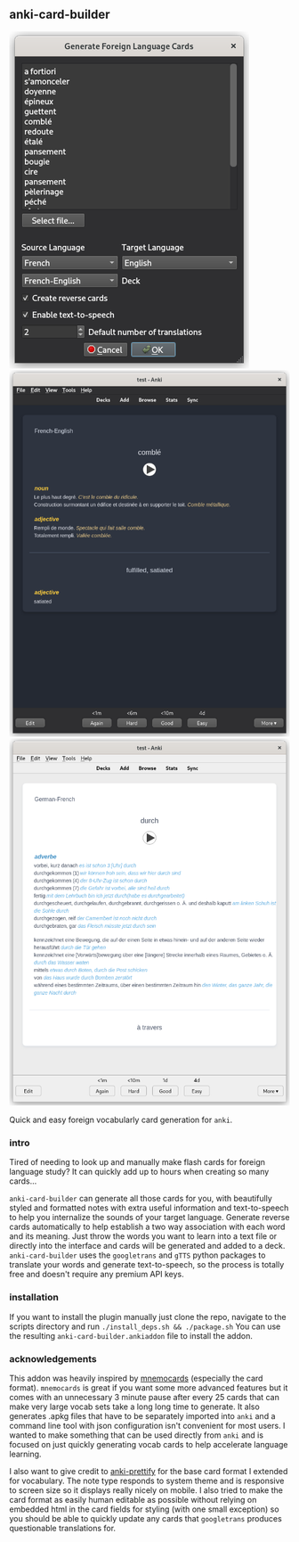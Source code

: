 ## anki-card-builder
![card generation](screen1.png)![card example 1](screen2.png)![card example 2](screen3.png)

Quick and easy foreign vocabularly card generation for `anki`.

### intro
Tired of needing to look up and manually make flash cards for foreign language study? It can quickly add up to hours when creating so many cards... 

`anki-card-builder` can generate all those cards for you, with beautifully styled and formatted notes with extra useful information and text-to-speech to help you internalize the sounds of your target language. Generate reverse cards automatically to help establish a two way association with each word and its meaning. Just throw the words you want to learn into a text file or directly into the interface and cards will be generated and added to a deck. `anki-card-builder` uses the `googletrans` and `gTTS` python packages to translate your words and generate text-to-speech, so the process is totally free and doesn't require any premium API keys. 

### installation
If you want to install the plugin manually just clone the repo, navigate to the scripts directory and run
`./install_deps.sh && ./package.sh`
You can use the resulting `anki-card-builder.ankiaddon` file to install the addon.

### acknowledgements
This addon was heavily inspired by [mnemocards](https://github.com/guiferviz/mnemocards) (especially the card format). `mnemocards` is great if you want some more advanced features but it comes with an unnecessary 3 minute pause after every 25 cards that can make very large vocab sets take a long long time to generate. It also generates .apkg files that have to be separately imported into `anki` and a command line tool with json configuration isn't convenient for most users. I wanted to make something that can be used directly from `anki` and is focused on just quickly generating vocab cards to help accelerate language learning.

I also want to give credit to [anki-prettify](https://github.com/pranavdeshai/anki-prettify) for the base card format I extended for vocabulary. The note type responds to system theme and is responsive to screen size so it displays really nicely on mobile. I also tried to make the card format as easily human editable as possible without relying on embedded html in the card fields for styling (with one small exception) so you should be able to quickly update any cards that `googletrans` produces questionable translations for.
